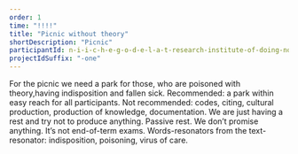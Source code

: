 ```yaml
---
order: 1
time: "!!!!"
title: "Picnic without theory"
shortDescription: "Picnic"
participantId: n-i-i-c-h-e-g-o-d-e-l-a-t-research-institute-of-doing-nothing
projectIdSuffix: "-one"
---
```


For the picnic we need a park for those, who are poisoned with theory,having indisposition and  fallen sick. Recommended: a park within easy reach for all participants. Not recommended: codes, citing, cultural production, production of knowledge, documentation. We are just having a rest and try not to produce anything. Passive rest. We don’t promise anything. It’s not end-of-term exams. Words-resonators from the text-resonator: indisposition, poisoning, virus of care.
